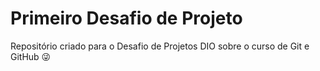 # Primeiro Desafio de Projeto
Repositório criado para o Desafio de Projetos DIO sobre o curso de Git e GitHub :stuck_out_tongue_winking_eye: